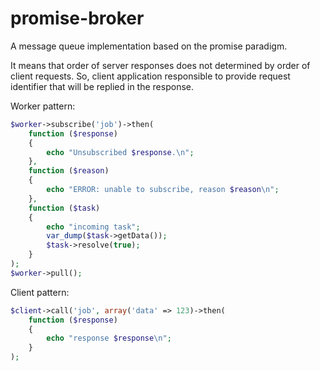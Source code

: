 promise-broker
==============

A message queue implementation based on the promise paradigm.

It means that order of server responses does not determined by order
of client requests. So, client application responsible to provide request
identifier that will be replied in the response.

Worker pattern:
```php
$worker->subscribe('job')->then(
    function ($response)
    {
        echo "Unsubscribed $response.\n";
    },
    function ($reason)
    {
        echo "ERROR: unable to subscribe, reason $reason\n";
    },
    function ($task)
    {
        echo "incoming task";
        var_dump($task->getData());
        $task->resolve(true);
    }
);
$worker->pull();
```

Client pattern:
```php
$client->call('job', array('data' => 123)->then(
    function ($response)
    {
        echo "response $response\n";
    }
);
```

